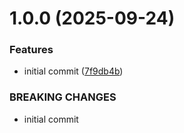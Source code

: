 # 1.0.0 (2025-09-24)


### Features

* initial commit ([7f9db4b](https://github.com/MuchaSsak/expo-i18n-auth-boilerplate/commit/7f9db4bc5995c043e6a7cc36e2fd5bdec06c7c73))


### BREAKING CHANGES

* initial commit



